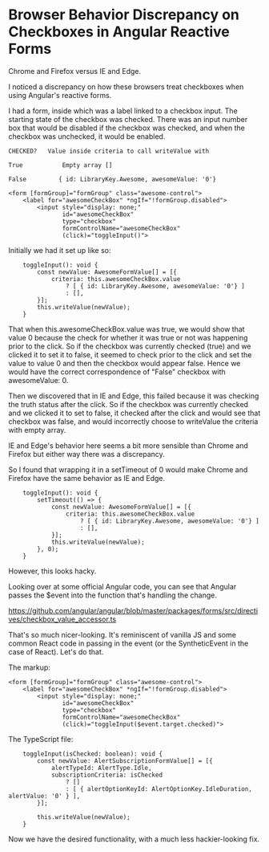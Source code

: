 # Browser Behavior Discrepancy on Checkboxes in Angular Reactive Forms

Chrome and Firefox versus IE and Edge. 

I noticed a discrepancy on how these browsers treat checkboxes when using Angular's reactive forms. 

I had a form, inside which was a label linked to a checkbox input. The starting state of the checkbox was checked. There was an input number box that would be disabled if the checkbox was checked, and when the checkbox was unchecked, it would be enabled. 

```
CHECKED?   Value inside criteria to call writeValue with

True           Empty array [] 

False         { id: LibraryKey.Awesome, awesomeValue: '0'}

```

```
<form [formGroup]="formGroup" class="awesome-control">
    <label for="awesomeCheckBox" *ngIf="!formGroup.disabled">
        <input style="display: none;"
               id="awesomeCheckBox"
               type="checkbox"
               formControlName="awesomeCheckBox"
               (click)="toggleInput()">
```

Initially we had it set up like so:

```
    toggleInput(): void {
        const newValue: AwesomeFormValue[] = [{
            criteria: this.awesomeCheckBox.value
                ? [ { id: LibraryKey.Awesome, awesomeValue: '0'} ]
                : [],
        }];
        this.writeValue(newValue);
    }
```

That when this.awesomeCheckBox.value was true, we would show that value 0 because the check for whether it was true or not was happening prior to the click. So if the checkbox was currently checked (true) and we clicked it to set it to false, it seemed to check prior to the click and set the value to value 0 and then the checkbox would appear false. Hence we would have the correct correspondence of "False" checkbox with awesomeValue: 0. 

Then we discovered that in IE and Edge, this failed because it was checking the truth status after the click. So if the checkbox was currently checked and we clicked it to set to false, it checked after the click and would see that checkbox was false, and would incorrectly choose to writeValue the criteria with empty array. 

IE and Edge's behavior here seems a bit more sensible than Chrome and Firefox but either way there was a discrepancy. 

So I found that wrapping it in a setTimeout of 0 would make Chrome and Firefox have the same behavior as IE and Edge. 

```
    toggleInput(): void {
		setTimeout(() => {
			const newValue: AwesomeFormValue[] = [{
				criteria: this.awesomeCheckBox.value
					? [ { id: LibraryKey.Awesome, awesomeValue: '0'} ]
					: [],
			}];
			this.writeValue(newValue);
		}, 0);
    }

```

However, this looks hacky. 

Looking over at some official Angular code, you can see that Angular passes the $event into the function that's handling the change. 

https://github.com/angular/angular/blob/master/packages/forms/src/directives/checkbox_value_accessor.ts

That's so much nicer-looking. It's reminiscent of vanilla JS and some common React code in passing in the event (or the SyntheticEvent in the case of React). Let's do that. 

The markup:

```
<form [formGroup]="formGroup" class="awesome-control">
    <label for="awesomeCheckBox" *ngIf="!formGroup.disabled">
        <input style="display: none;"
               id="awesomeCheckBox"
               type="checkbox"
               formControlName="awesomeCheckBox"
               (click)="toggleInput($event.target.checked)">
```

The TypeScript file:

```
    toggleInput(isChecked: boolean): void {
        const newValue: AlertSubscriptionFormValue[] = [{
            alertTypeId: AlertType.Idle,
            subscriptionCriteria: isChecked
                ? []
                : [ { alertOptionKeyId: AlertOptionKey.IdleDuration, alertValue: '0' } ],
        }];

        this.writeValue(newValue);
    }
```

Now we have the desired functionality, with a much less hackier-looking fix.